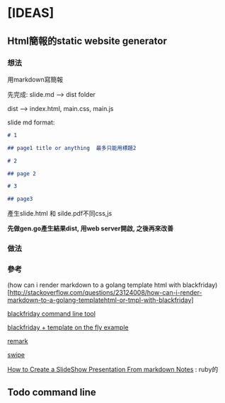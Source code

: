 # [IDEAS]

## Html簡報的static website generator

### 想法
用markdown寫簡報

先完成: 
slide.md --> dist folder  

dist --> index.html, main.css, main.js


slide md format: 

``` markdown
# 1 

## page1 title or anything  最多只能用標題2 

# 2

## page 2

# 3

## page3 
```

產生slide.html 和 silde.pdf不同css,js 

**先做gen.go產生結果dist, 用web server開啟, 之後再來改善**

### 做法



### 參考

(how can i render markdown to a golang template html with blackfriday)[http://stackoverflow.com/questions/23124008/how-can-i-render-markdown-to-a-golang-templatehtml-or-tmpl-with-blackfriday]

[blackfriday command line tool](https://github.com/russross/blackfriday-tool)

[blackfriday + template on the fly example](http://stackoverflow.com/questions/23198739/how-can-i-render-markdown-to-html-with-blackfriday-in-go)

[remark](https://github.com/gnab/remark)

[swipe](https://www.swipe.to/markdown/)

[How to Create a SlideShow Presentation From markdown Notes](http://computers.tutsplus.com/tutorials/how-to-create-a-slideshow-presentation-from-markdown-notes--cms-23062) : ruby的

## Todo command line 


